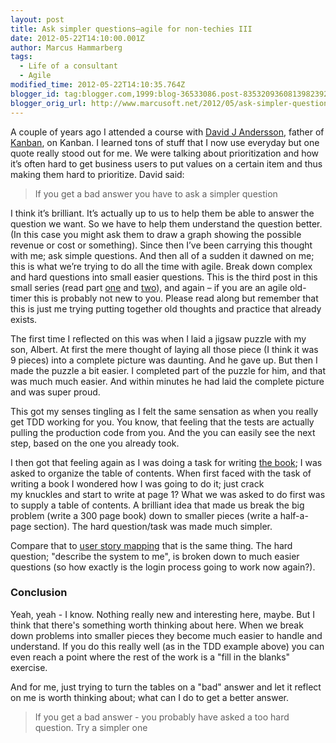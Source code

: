 ```yaml
---
layout: post
title: Ask simpler questions–agile for non-techies III
date: 2012-05-22T14:10:00.001Z
author: Marcus Hammarberg
tags:
  - Life of a consultant
  - Agile
modified_time: 2012-05-22T14:10:35.764Z
blogger_id: tag:blogger.com,1999:blog-36533086.post-8353209360813982392
blogger_orig_url: http://www.marcusoft.net/2012/05/ask-simpler-questionsagile-for-non.html
---
```


A couple of years ago I attended a course with
<a href="http://www.agilemanagement.net/" target="_blank">David J
Andersson</a>, father of
<a href="http://www.kanban101.com/" target="_blank">Kanban</a>, on
Kanban. I learned tons of stuff that I now use everyday but one quote
really stood out for me. We were talking about prioritization and how
it’s often hard to get business users to put values on a certain item
and thus making them hard to prioritize. David said:

> If you get a bad answer you have to ask a simpler question

I think it’s brilliant. It’s actually up to us to help them be able to
answer the question we want. So we have to help them understand the
question better. (In this case you might ask them to draw a graph
showing the possible revenue or cost or something).
Since then I’ve been carrying this thought with me; ask simple
questions. And then all of a sudden it dawned on me; this is what we’re
trying to do all the time with agile. Break down complex and hard
questions into small easier questions.
This is the third post in this small series (read part <a
href="http://www.marcusoft.net/2012/05/agile-is-good-for-business-part-i.html"
target="_blank">one</a> and <a
href="http://www.marcusoft.net/2012/05/deploying-often-is-betteragile-for-non.html"
target="_blank">two</a>), and again – if you are an agile old-timer this
is probably not new to you. Please read along but remember that this is
just me trying putting together old thoughts and practice that already
exists.

The first time I reflected on this was when I laid a jigsaw puzzle with
my son, Albert. At first the mere thought of laying all those piece (I
think it was 9 pieces) into a complete picture was daunting. And he gave
up. But then I made the puzzle a bit easier. I completed part of the
puzzle for him, and that was much much easier. And within minutes he had
laid the complete picture and was super proud.

This got my senses tingling as I felt the same sensation as when you
really get TDD working for you. You know, that feeling that the tests
are actually pulling the production code from you. And the you can
easily see the next step, based on the one you already took.

I then got that feeling again as I was doing a task for writing <a
href="http://www.marcusoft.net/2012/04/im-writing-book-on-kanban.html"
target="_blank">the book</a>; I was asked to organize the table of
contents. When first faced with the task of writing a book I wondered
how I was going to do it; just crack my knuckles and start to write at
page 1?
What we was asked to do first was to supply a table of contents. A
brilliant idea that made us break the big problem (write a 300 page
book) down to smaller pieces (write a half-a-page section). The hard
question/task was made much simpler.

Compare that to
<a href="http://www.agileproductdesign.com/blog/the_new_backlog.html"
target="_blank">user story mapping</a> that is the same thing. The hard
question; "describe the system to me", is broken down to much easier
questions (so how exactly is the login process going to work now
again?).

### Conclusion

Yeah, yeah - I know. Nothing really new and interesting here, maybe. But
I think that there's something worth thinking about here. When we break
down problems into smaller pieces they become much easier to handle and
understand. If you do this really well (as in the TDD example above) you
can even reach a point where the rest of the work is a "fill in the
blanks" exercise.

And for me, just trying to turn the tables on a "bad" answer and let it
reflect on me is worth thinking about; what can I do to get a better
answer.

> If you get a bad answer - you probably have asked a too hard question.
> Try a simpler one
